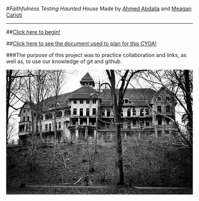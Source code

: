 #_Faithfulness Testing Haunted House_
Made by [Ahmed Abdalla](https://github.com/ahmeda1955) and [Meagan Carioti](https://github.com/meaganc2976)
___
##[Click here to begin!](./start-page.md)

##[Click here to see the document used to plan for this CYOA!](https://docs.google.com/document/d/1yGEi-arCLkIX4OkhGI1NtHVQVq56zSRDhzOjfT1C8xw/edit)

###The purpose of this project was to practice collaboration and links, as well as, to use our knowledge of git and github.

![alt text](images/hauntedhouse.jpg)